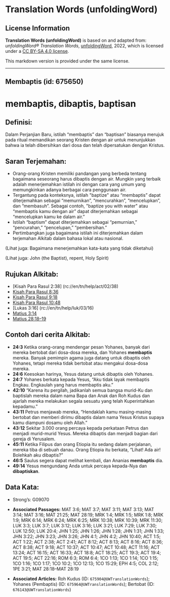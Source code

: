 # Translation Words (unfoldingWord)

## License Information

**Translation Words (unfoldingWord)** is based on and adapted from: _unfoldingWord® Translation Words_, [unfoldingWord](https://unfoldingword.org/utw), 2022, which is licensed under a [CC BY-SA 4.0 license](https://creativecommons.org/licenses/by-sa/4.0/legalcode.en).

This markdown version is provided under the same license.



--------------------------------

## Membaptis (id: 675650)

membaptis, dibaptis, baptisan
=============================

Definisi:
---------

Dalam Perjanjian Baru, istilah “membaptis” dan “baptisan” biasanya merujuk pada ritual memandikan seorang Kristen dengan air untuk menunjukkan bahwa ia telah dibersihkan dari dosa dan telah dipersatukan dengan Kristus.

Saran Terjemahan:
-----------------

* Orang\-orang Kristen memiliki pandangan yang berbeda tentang bagaimana seseorang harus dibaptis dengan air. Mungkin yang terbaik adalah menerjemahkan istilah ini dengan cara yang umum yang memungkinkan adanya berbagai cara penggunaan air.
* Tergantung pada konteksnya, istilah "baptize" atau “membaptis” dapat diterjemahkan sebagai “memurnikan”, “mencurahkan”, “mencelupkan”, dan “membasuh”. Sebagai contoh, "baptize you with water" atau “membaptis kamu dengan air” dapat diterjemahkan sebagai “mencelupkan kamu ke dalam air.”
* Istilah “baptism” dapat diterjemahkan sebagai “pemurnian,” “pencurahan,” “pencelupan,” “pembersihan.”
* Pertimbangkan juga bagaimana istilah ini diterjemahkan dalam terjemahan Alkitab dalam bahasa lokal atau nasional.

(Lihat juga: Bagaimana menerjemahkan kata\-kata yang tidak diketahui)

(Lihat juga: John (the Baptist), repent, Holy Spirit)

Rujukan Alkitab:
----------------

* \[Kisah Para Rasul 2:38] (rc://en/tn/help/act/02/38\)
* [Kisah Para Rasul 8:36](https://ref.ly/Acts0:0)
* [Kisah Para Rasul 9:18](https://ref.ly/Acts0:0)
* [Kisah Para Rasul 10:48](https://ref.ly/Acts0:0)
* \[Lukas 3:16] (rc://en/tn/help/luk/03/16\)
* [Matius 3:14](https://ref.ly/Matt3:14)
* [Matius 28:18–19](https://ref.ly/Matt28:18-Matt28:19)

Contoh dari cerita Alkitab:
---------------------------

* **24:3** Ketika orang\-orang mendengar pesan Yohanes, banyak dari mereka bertobat dari dosa\-dosa mereka, dan Yohanes **membaptis** mereka. Banyak pemimpin agama juga datang untuk dibaptis oleh Yohanes, tetapi mereka tidak bertobat atau mengakui dosa\-dosa mereka.
* **24:6** Keesokan harinya, Yesus datang untuk dibaptis oleh Yohanes.
* **24:7** Yohanes berkata kepada Yesus, “Aku tidak layak membaptis Engkau. Engkaulah yang harus membaptis aku.”
* **42:10** “Karena itu pergilah, jadikanlah semua bangsa murid\-Ku dan baptislah mereka dalam nama Bapa dan Anak dan Roh Kudus dan ajarlah mereka melakukan segala sesuatu yang telah Kuperintahkan kepadamu.”
* **43:11** Petrus menjawab mereka, “Hendaklah kamu masing\-masing bertobat dan memberi dirimu dibaptis dalam nama Yesus Kristus supaya kamu diampuni dosamu oleh Allah.”
* **43:12** Sekitar 3\.000 orang percaya kepada perkataan Petrus dan menjadi murid\-murid Yesus. Mereka dibaptis dan menjadi bagian dari gereja di Yerusalem.
* **45:11** Ketika Filipus dan orang Etiopia itu sedang dalam perjalanan, mereka tiba di sebuah danau. Orang Etiopia itu berkata, “Lihat! Ada air! Bolehkah aku dibaptis?”
* **46:5** Saulus segera dapat melihat kembali, dan Ananias **membaptis** dia.
* **49:14** Yesus mengundang Anda untuk percaya kepada\-Nya dan **dibaptiskan**.

Data Kata:
----------

* Strong’s: G09070

* **Associated Passages:** MAT 3:6; MAT 3:7; MAT 3:11; MAT 3:13; MAT 3:14; MAT 3:16; MAT 21:25; MAT 28:19; MRK 1:4; MRK 1:5; MRK 1:8; MRK 1:9; MRK 6:14; MRK 6:24; MRK 6:25; MRK 10:38; MRK 10:39; MRK 11:30; LUK 3:3; LUK 3:7; LUK 3:12; LUK 3:16; LUK 3:21; LUK 7:29; LUK 7:30; LUK 12:50; LUK 20:4; JHN 1:25; JHN 1:26; JHN 1:28; JHN 1:31; JHN 1:33; JHN 3:22; JHN 3:23; JHN 3:26; JHN 4:1; JHN 4:2; JHN 10:40; ACT 1:5; ACT 1:22; ACT 2:38; ACT 2:41; ACT 8:12; ACT 8:13; ACT 8:16; ACT 8:36; ACT 8:38; ACT 9:18; ACT 10:37; ACT 10:47; ACT 10:48; ACT 11:16; ACT 13:24; ACT 16:15; ACT 16:33; ACT 18:8; ACT 18:25; ACT 19:3; ACT 19:4; ACT 19:5; ACT 22:16; ROM 6:3; ROM 6:4; 1CO 1:13; 1CO 1:14; 1CO 1:15; 1CO 1:16; 1CO 1:17; 1CO 10:2; 1CO 12:13; 1CO 15:29; EPH 4:5; COL 2:12; 1PE 3:21; MAT 28:18–MAT 28:19
* **Associated Articles:** Roh Kudus (ID: `675904@UWTranslationWords`); Yohanes (Pembaptis) (ID: `675964@UWTranslationWords`); Bertobat (ID: `676143@UWTranslationWords`)

